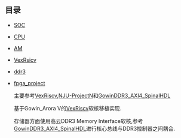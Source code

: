 ## 目录
- [SOC](soc/soc.md)
- [CPU](cpu/cpu.md)
- [AM](abstract-machine/AM.md)
- [VexRsicv](VexRsicv/VexRsicv.md)
- [ddr3](ddr3/ddr3.md)
- [fpga_project](fpga_project/fpga_project.md)

  主要参考[VexRiscv](https://github.com/SpinalHDL/VexRiscv),[NJU-ProjectN](https://github.com/NJU-ProjectN/abstract-machine)和[GowinDDR3_AXI4_SpinalHDL](https://github.com/PaserTech-Hardware/GowinDDR3_AXI4_SpinalHDL.git)
  
  基于Gowin_Arora V的[VexRiscv](https://github.com/SpinalHDL/VexRiscv)软核移植实现.

  存储器方面使用高云DDR3 Memory Interface软核,参考[GowinDDR3_AXI4_SpinalHDL](https://github.com/PaserTech-Hardware/GowinDDR3_AXI4_SpinalHDL.git)进行核心总线与DDR3控制器之间耦合.
